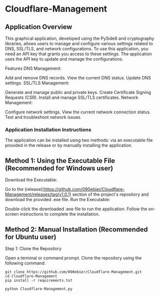 # Cloudflare-Management

## Application Overview

This graphical application, developed using the PySide6 and cryptography libraries, allows users to manage and configure various settings related to DNS, SSL/TLS, and network configurations. To use this application, you need an API key that grants you access to these settings. The application uses the API key to update and manage the configurations.

Features
DNS Management:

Add and remove DNS records.
View the current DNS status.
Update DNS settings.
SSL/TLS Management:

Generate and manage public and private keys.
Create Certificate Signing Requests (CSR).
Install and manage SSL/TLS certificates.
Network Management:

Configure network settings.
View the current network connection status.
Test and troubleshoot network issues.


### Application Installation Instructions

The application can be installed using two methods: via an executable file provided in the release or by manually installing the application.

## Method 1: Using the Executable File  (Recommended for Windows user)

Download the Executable:

Go to the (release)[https://github.com/090ebier/Cloudflare-Management/releases/tag/v1.0.1] section of the project's repository and download the provided .exe file.
Run the Executable:

Double-click the downloaded .exe file to run the application. Follow the on-screen instructions to complete the installation.

## Method 2: Manual Installation  (Recommended for Ubuntu user)

Step 1: Clone the Repository

Open a terminal or command prompt.
Clone the repository using the following command:
```
git clone https://github.com/090ebier/Cloudflare-Management.git
cd Cloudflare-Management
pip install -r requirements.txt
```
```
python Cloudflare-Management.py
```

